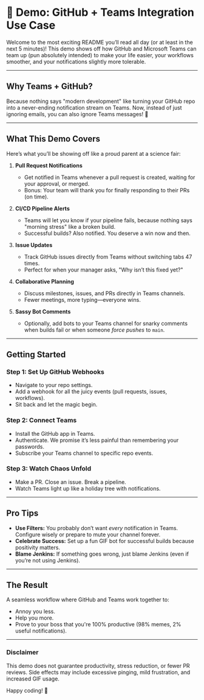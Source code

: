 # 🚀 **Demo: GitHub + Teams Integration Use Case**  

Welcome to the most exciting README you’ll read all day (or at least in the next 5 minutes)! This demo shows off how GitHub and Microsoft Teams can team up (pun absolutely intended) to make your life easier, your workflows smoother, and your notifications slightly more tolerable.  

---

## **Why Teams + GitHub?**  
Because nothing says "modern development" like turning your GitHub repo into a never-ending notification stream on Teams. Now, instead of just ignoring emails, you can also ignore Teams messages! 🎉  

---

## **What This Demo Covers**  

Here’s what you’ll be showing off like a proud parent at a science fair:  

1. **Pull Request Notifications**  
   - Get notified in Teams whenever a pull request is created, waiting for your approval, or merged.  
   - Bonus: Your team will thank you for finally responding to their PRs (on time).  

2. **CI/CD Pipeline Alerts**  
   - Teams will let you know if your pipeline fails, because nothing says "morning stress" like a broken build.  
   - Successful builds? Also notified. You deserve a win now and then.  

3. **Issue Updates**  
   - Track GitHub issues directly from Teams without switching tabs 47 times.  
   - Perfect for when your manager asks, "Why isn’t this fixed yet?"  

4. **Collaborative Planning**  
   - Discuss milestones, issues, and PRs directly in Teams channels.  
   - Fewer meetings, more typing—everyone wins.  

5. **Sassy Bot Comments**  
   - Optionally, add bots to your Teams channel for snarky comments when builds fail or when someone *force pushes* to `main`.  

---

## **Getting Started**  

### **Step 1: Set Up GitHub Webhooks**  
- Navigate to your repo settings.  
- Add a webhook for all the juicy events (pull requests, issues, workflows).  
- Sit back and let the magic begin.  

### **Step 2: Connect Teams**  
- Install the GitHub app in Teams.  
- Authenticate. We promise it’s less painful than remembering your passwords.  
- Subscribe your Teams channel to specific repo events.  

### **Step 3: Watch Chaos Unfold**  
- Make a PR. Close an issue. Break a pipeline.  
- Watch Teams light up like a holiday tree with notifications.  

---

## **Pro Tips**  

- **Use Filters:** You probably don’t want *every* notification in Teams. Configure wisely or prepare to mute your channel forever.  
- **Celebrate Success:** Set up a fun GIF bot for successful builds because positivity matters.  
- **Blame Jenkins:** If something goes wrong, just blame Jenkins (even if you’re not using Jenkins).  

---

## **The Result**  

A seamless workflow where GitHub and Teams work together to:  
- Annoy you less.  
- Help you more.  
- Prove to your boss that you're 100% productive (98% memes, 2% useful notifications).  

---

### **Disclaimer**  
This demo does not guarantee productivity, stress reduction, or fewer PR reviews. Side effects may include excessive pinging, mild frustration, and increased GIF usage.  

Happy coding! 🎉

